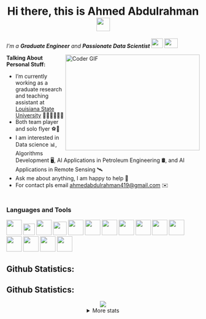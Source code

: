<h1 align="center">Hi there, this is Ahmed Abdulrahman <img src="https://raw.githubusercontent.com/TheDudeThatCode/TheDudeThatCode/master/Assets/Hi.gif" width=35 height=35></h1>

<p>
  <em>
    I’m a <b>Graduate Engineer</b> and <b>Passionate Data Scientist</b> <img src="https://emojis.slackmojis.com/emojis/images/1619226441/32795/graduation_knuddels.gif?1619226441" width=30 height=25> <img src="https://raw.githubusercontent.com/TheDudeThatCode/TheDudeThatCode/master/Assets/Developer.gif" width=35 height=25>
  </em>
</p>

<img align="right" alt="Coder GIF" height=250 width=350 src="https://i.pinimg.com/originals/e4/26/70/e426702edf874b181aced1e2fa5c6cde.gif" />

**Talking About Personal Stuff:**

- I’m currently working as a graduate research and teaching assistant at <a href="https://www.lsu.edu/" target="_blank">Louisiana State University</a> 👨🏽‍🔬👨🏽‍🏫
- Both team player and solo flyer ⚽🦅
- I am interested in Data science 📊, Algorithms Development 🖥️, AI Applications in Petroleum Engineering 🛢️, and AI Applications in Remote Sensing 🛰️
- Ask me about anything, I am happy to help 💬
- For contact pls email ahmedabdulrahman419@gmail.com ✉️
  <br/>
  <br/>
  </em>

### Languages and Tools

<code><img height="40" src="https://www.vectorlogo.zone/logos/python/python-icon.svg"></code> <code><img height="30" src="https://www.vectorlogo.zone/logos/mysql/mysql-official.svg"></code> <code><img height="40" src="https://www.vectorlogo.zone/logos/git-scm/git-scm-icon.svg"></code> <code><img height="35" src="https://upload.wikimedia.org/wikipedia/commons/thumb/0/05/Scikit_learn_logo_small.svg/1280px-Scikit_learn_logo_small.svg.png"></code> <code><img height="40" src="https://www.vectorlogo.zone/logos/tensorflow/tensorflow-icon.svg"></code></code>
<code><img height="40" src="https://www.vectorlogo.zone/logos/opencv/opencv-icon.svg"></code> <code><img height="40" src="https://www.vectorlogo.zone/logos/numpy/numpy-icon.svg"></code> <code><img height="40" src="https://upload.wikimedia.org/wikipedia/commons/thumb/e/ed/Pandas_logo.svg/1280px-Pandas_logo.svg.png"></code> <code><img height="40" src="https://www.vectorlogo.zone/logos/pocoo_flask/pocoo_flask-icon.svg"></code> <code><img height="40" src="https://www.vectorlogo.zone/logos/jupyter/jupyter-icon.svg"></code></code> <code><img height="40" src="https://cdn.freebiesupply.com/logos/thumbs/2x/visual-studio-code-logo.png"></code></code> <code><img height="40" src="https://raw.githubusercontent.com/gilbarbara/logos/8e15f867313827bcd2604e17f0822f1be4739812/logos/tableau-icon.svg"></code></code> <code><img height="40" src="https://www.vectorlogo.zone/logos/getpostman/getpostman-icon.svg"></code> <code><img height="40" src="https://www.vectorlogo.zone/logos/linux/linux-icon.svg"></code> <code><img height="40" src="https://www.vectorlogo.zone/logos/docker/docker-official.svg"></code>

<h2 align="left"><b>Github Statistics:</b></h3>
<h2 align="left"><b>Github Statistics:</b></h3>
<div align="center" >
  <a  href="https://github.com/Ahmed-0357">
    <img align="center" src="http://github-profile-summary-cards.vercel.app/api/cards/profile-details?username=Ahmed-0357&theme=zenburn">
  </a>
  <details>
    <summary>More stats</summary>
    <img src="http://github-profile-summary-cards.vercel.app/api/cards/stats?username=Ahmed-0357&theme=zenburn" width="32.5%">
    <img align="center" src="http://github-profile-summary-cards.vercel.app/api/cards/productive-time?username=Ahmed-0357d&theme=zenburn&utcOffset=8" >
    <h4 align="left">Github Metrics Summary:</h4>
    <img align="center" src="https://metrics.lecoq.io/Ahmed-0357?template=classic&base.header=0&gists=1&lines=1&config.timezone=America%2FToronto" >
  </details>
</div>

